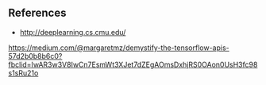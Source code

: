 
## References
- http://deeplearning.cs.cmu.edu/

https://medium.com/@margaretmz/demystify-the-tensorflow-apis-57d2b0b8b6c0?fbclid=IwAR3w3V8IwCn7EsmWt3XJet7dZEgAOmsDxhjRS0OAon0UsH3fc98s1sRu21o
